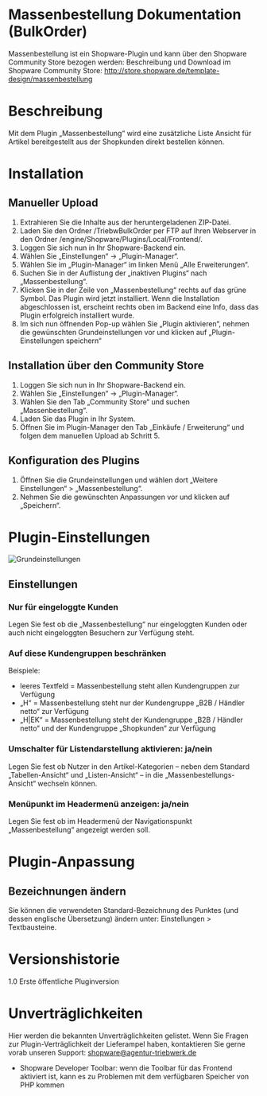 Massenbestellung Dokumentation (BulkOrder)
==================

Massenbestellung ist ein Shopware-Plugin und kann über den Shopware Community Store bezogen werden: 
Beschreibung und Download im Shopware Community Store: http://store.shopware.de/template-design/massenbestellung

# Beschreibung
Mit dem Plugin „Massenbestellung“ wird eine zusätzliche Liste Ansicht für Artikel bereitgestellt aus der Shopkunden direkt bestellen können. 


# Installation
## Manueller Upload
1. Extrahieren Sie die Inhalte aus der heruntergeladenen ZIP-Datei.
2. Laden Sie den Ordner /TriebwBulkOrder per FTP auf Ihren Webserver in den Ordner /engine/Shopware/Plugins/Local/Frontend/.
3. Loggen Sie sich nun in Ihr Shopware-Backend ein.
4. Wählen Sie „Einstellungen“ -> „Plugin-Manager“.
5. Wählen Sie im „Plugin-Manager“ im linken Menü „Alle Erweiterungen“.
6. Suchen Sie in der Auflistung der „inaktiven Plugins“ nach „Massenbestellung“.
7. Klicken Sie in der Zeile von „Massenbestellung“ rechts auf das grüne Symbol. Das Plugin wird jetzt installiert. Wenn die Installation abgeschlossen ist, erscheint rechts oben im Backend eine Info, dass das Plugin erfolgreich installiert wurde.
8. Im sich nun öffnenden Pop-up wählen Sie „Plugin aktivieren“, nehmen die gewünschten Grundeinstellungen vor und klicken auf „Plugin-Einstellungen speichern“


## Installation über den Community Store
1. Loggen Sie sich nun in Ihr Shopware-Backend ein.
2. Wählen Sie „Einstellungen“ -> „Plugin-Manager“.
3. Wählen Sie den Tab „Community Store“ und suchen „Massenbestellung“.
4. Laden Sie das Plugin in Ihr System.
5. Öffnen Sie im Plugin-Manager den Tab „Einkäufe / Erweiterung“ und folgen dem manuellen Upload ab Schritt 5.


## Konfiguration des Plugins
1. Öffnen Sie die Grundeinstellungen und wählen dort „Weitere Einstellungen“ > „Massenbestellung“.
2. Nehmen Sie die gewünschten Anpassungen vor und klicken auf „Speichern“.


# Plugin-Einstellungen
![Grundeinstellungen](http://doku.agentur-triebwerk-shop.de/bulkorder/grundeinstellungen_bulkorder_2.png)
## Einstellungen
### Nur für eingeloggte Kunden
Legen Sie fest ob die „Massenbestellung“ nur eingeloggten Kunden oder auch nicht eingeloggten Besuchern zur Verfügung steht.

### Auf diese Kundengruppen beschränken
Beispiele:
* leeres Textfeld =  Massenbestellung  steht allen Kundengruppen zur Verfügung
* „H“ = Massenbestellung   steht nur der Kundengruppe  „B2B / Händler netto“ zur Verfügung
* „H|EK“ = Massenbestellung   steht der Kundengruppe  „B2B / Händler netto“ und der Kundengruppe  „Shopkunden“ zur Verfügung

### Umschalter für Listendarstellung aktivieren: ja/nein
Legen Sie fest ob Nutzer in den Artikel-Kategorien – neben dem Standard „Tabellen-Ansicht“ und  „Listen-Ansicht“ – in die „Massenbestellungs-Ansicht“ wechseln können.

### Menüpunkt im Headermenü anzeigen: ja/nein
Legen Sie fest ob im Headermenü der Navigationspunkt „Massenbestellung“ angezeigt werden soll. 

# Plugin-Anpassung  
## Bezeichnungen ändern
Sie können die verwendeten Standard-Bezeichnung des Punktes (und dessen englische Übersetzung) ändern unter: Einstellungen > Textbausteine. 


# Versionshistorie
1.0 Erste öffentliche Pluginversion

# Unverträglichkeiten
Hier werden die bekannten Unverträglichkeiten gelistet.
Wenn Sie Fragen zur Plugin-Verträglichkeit der Lieferampel haben, kontaktieren Sie gerne vorab unseren Support: shopware@agentur-triebwerk.de
* Shopware Developer Toolbar: wenn die Toolbar für das Frontend aktiviert ist, kann es zu Problemen mit dem verfügbaren Speicher von PHP kommen
 


